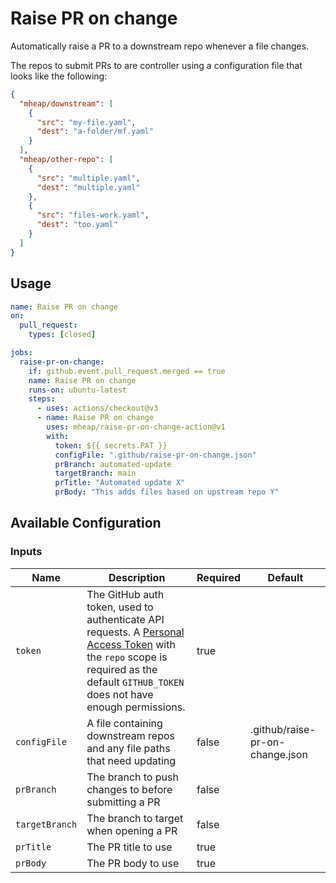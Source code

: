 # Raise PR on change

Automatically raise a PR to a downstream repo whenever a file changes.

The repos to submit PRs to are controller using a configuration file that looks like the following:

```json
{
  "mheap/downstream": [
    {
      "src": "my-file.yaml",
      "dest": "a-folder/mf.yaml"
    }
  ],
  "mheap/other-repo": [
    {
      "src": "multiple.yaml",
      "dest": "multiple.yaml"
    },
    {
      "src": "files-work.yaml",
      "dest": "too.yaml"
    }
  ]
}
```

## Usage

```yaml
name: Raise PR on change
on:
  pull_request:
    types: [closed]

jobs:
  raise-pr-on-change:
    if: github.event.pull_request.merged == true
    name: Raise PR on change
    runs-on: ubuntu-latest
    steps:
      - uses: actions/checkout@v3
      - name: Raise PR on change
        uses: mheap/raise-pr-on-change-action@v1
        with:
          token: ${{ secrets.PAT }}
          configFile: ".github/raise-pr-on-change.json"
          prBranch: automated-update
          targetBranch: main
          prTitle: "Automated update X"
          prBody: "This adds files based on upstream repo Y"
```

## Available Configuration

### Inputs

| Name           | Description                                                                                                                                                                                                                   | Required | Default                         |
| -------------- | ----------------------------------------------------------------------------------------------------------------------------------------------------------------------------------------------------------------------------- | -------- | ------------------------------- |
| `token`        | The GitHub auth token, used to authenticate API requests. A [Personal Access Token](https://github.com/settings/tokens/new) with the `repo` scope is required as the default `GITHUB_TOKEN` does not have enough permissions. | true     |
| `configFile`   | A file containing downstream repos and any file paths that need updating                                                                                                                                                      | false    | .github/raise-pr-on-change.json |
| `prBranch`     | The branch to push changes to before submitting a PR                                                                                                                                                                          | false    |
| `targetBranch` | The branch to target when opening a PR                                                                                                                                                                                        | false    |
| `prTitle`      | The PR title to use                                                                                                                                                                                                           | true     |
| `prBody`       | The PR body to use                                                                                                                                                                                                            | true     |
